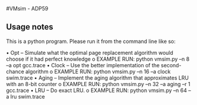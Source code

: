 #VMsim - ADP59
## Usage notes
This is a python program. Please run it from the command line like so:

•	Opt – Simulate what the optimal page replacement algorithm would choose if it had perfect knowledge
        o	EXAMPLE RUN:  python vmsim.py –n 8 –a opt gcc.trace
•	Clock – Use the better implementation of the second-chance algorithm
        o	EXAMPLE RUN:  python vmsim.py –n 16 –a clock swim.trace
•	Aging – Implement the aging algorithm that approximates LRU with an 8-bit counter
        o	EXAMPLE RUN:  python vmsim.py –n 32 –a aging –r 1 gcc.trace
•	LRU – Do exact LRU.
        o	EXAMPLE RUN:  python vmsim.py –n 64 –a lru swim.trace
